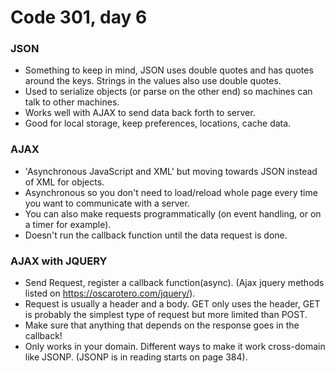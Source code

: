 # Code 301, day 6

### JSON
- Something to keep in mind, JSON uses double quotes and has quotes around the keys. Strings in the values also use double quotes.
- Used to serialize objects (or parse on the other end) so machines can talk to other machines.
- Works well with AJAX to send data back forth to server.
- Good for local storage, keep preferences, locations, cache data.

### AJAX
- 'Asynchronous JavaScript and XML' but moving towards JSON instead of XML for objects.
- Asynchronous so you don't need to load/reload whole page every time you want to communicate with a server.
- You can also make requests programmatically (on event handling, or on a timer for example).
- Doesn't run the callback function until the data request is done.

### AJAX with JQUERY
- Send Request, register a callback function(async). (Ajax jquery methods listed on https://oscarotero.com/jquery/).
- Request is usually a header and a body. GET only uses the header, GET is probably the simplest type of request but more limited than POST.
- Make sure that anything that depends on the response goes in the callback!
- Only works in your domain.  Different ways to make it work cross-domain like JSONP. (JSONP is in reading starts on page 384).
